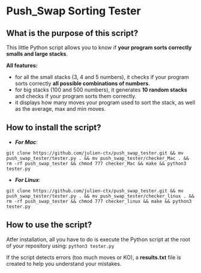 # Push_Swap Sorting Tester

## What is the purpose of this script?

This little Python script allows you to know if **your program sorts correctly smalls and large stacks**.

**All features:**

- for all the small stacks (3, 4 and 5 numbers), it checks if your program sorts correctly **all possible combinations of numbers**.
- for big stacks (100 and 500 numbers), it generates **10 random stacks** and checks if your program sorts them correctly.
- it displays how many moves your program used to sort the stack, as well as the average, max and min moves.

## How to install the script?
- ***For Mac***:

`git clone https://github.com/julien-ctx/push_swap_tester.git && mv push_swap_tester/tester.py . && mv push_swap_tester/checker_Mac . && rm -rf push_swap_tester && chmod 777 checker_Mac && make && python3 tester.py`

- ***For Linux***:

`git clone https://github.com/julien-ctx/push_swap_tester.git && mv push_swap_tester/tester.py . && mv push_swap_tester/checker_linux . && rm -rf push_swap_tester && chmod 777 checker_linux && make && python3 tester.py`

## How to use the script?

Atfer installation, all you have to do is execute the Python script at the root of your repository using: `python3 tester.py`

If the script detects errors (too much moves or KO), a **results.txt** file is created to help you understand your mistakes.
